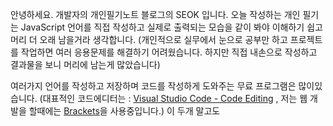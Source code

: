 안녕하세요.
개발자의 개인필기노트 블로그의 SEOK 입니다.
오늘 작성하는 개인 필기는 JavaScript 언어를 직접 작성하고 실제로 출력되는 모습을 같이 봐야
이해하기 쉽고 머리 더 오래 남을거라 생각합니다. 
(개인적으로 실무에서 눈으로 공부만 하고 프로젝트를 작업하면 여러 응용문제를 해결하기 어려웠습니다.
하지만 직접 내손으로 작성하고 결과물을 보니 머리에 남는게 많았습니다)

여러가지 언어를 작성하고 저장하며 코드를 작성하게 도와주는 무료 프로그램은 많이있습니다.
(대표적인 코드에디터는 : <a href="https://code.visualstudio.com/" target="_blank">Visual Studio Code - Code Editing</a> , 저는 웹 개발을 할때에는 <a href="http://brackets.io/" target="_blank">Brackets</a>을 사용중입니다.)
이 두개 말고도 
